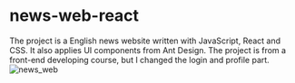 # news-web-react
The project is a English news website written with JavaScript, React and CSS. It also applies UI components from Ant Design. The project is from a front-end developing course, but I changed the login and profile part.
![news_web](https://user-images.githubusercontent.com/20355911/144432818-611cff65-1dd2-42ec-85c2-a2969c721345.png)



